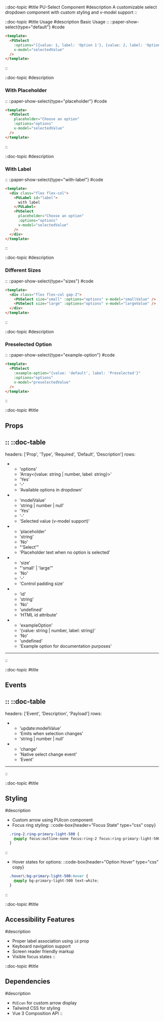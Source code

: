 ::doc-topic
#title
PU-Select Component
#description
A customizable select dropdown component with custom styling and v-model support
::

::doc-topic
#title
Usage
#description
Basic Usage
::
::paper-show-select{type="default"}
#code
```html
<template>
  <PUSelect
    :options="[{value: 1, label: 'Option 1'}, {value: 2, label: 'Option 2'}]"
    v-model="selectedValue"
  />
</template>
```
::

::doc-topic
#description
### With Placeholder
::
::paper-show-select{type="placeholder"}
#code
```html
<template>
  <PUSelect
    placeholder="Choose an option"
    :options="options"
    v-model="selectedValue"
  />
</template>
```
::

::doc-topic
#description
### With Label
::
::paper-show-select{type="with-label"}
#code
```html
<template>
  <div class="flex flex-col">
    <PULabel id="label">
      with label
    </PULabel>
    <PUSelect
      placeholder="Choose an option"
      :options="options"
      v-model="selectedValue"
    />
  </div>
</template>
```
::

::doc-topic
#description
### Different Sizes
::
::paper-show-select{type="sizes"}
#code
```html
<template>
  <div class="flex flex-col gap-2">
    <PUSelect size="small" :options="options" v-model="smallValue" />
    <PUSelect size="large" :options="options" v-model="largeValue" />
  </div>
</template>
```
::

::doc-topic
#description
### Preselected Option
::
::paper-show-select{type="example-option"}
#code
```html
<template>
  <PUSelect
    :example-option="{value: 'default', label: 'Preselected'}"
    :options="options"
    v-model="preselectedValue"
  />
</template>
```
::

::doc-topic
#title
## Props
::
::doc-table
---
headers: ['Prop', 'Type', 'Required', 'Default', 'Description']
rows:
  - - 'options'
    - 'Array<{value: string | number, label: string}>'
    - 'Yes'
    - '-'
    - 'Available options in dropdown'
  - - 'modelValue'
    - 'string | number | null'
    - 'Yes'
    - '-'
    - 'Selected value (v-model support)'
  - - 'placeholder'
    - 'string'
    - 'No'
    - "'Select'"
    - 'Placeholder text when no option is selected'
  - - 'size'
    - "'small' | 'large'"
    - 'No'
    - '-'
    - 'Control padding size'
  - - 'id'
    - 'string'
    - 'No'
    - 'undefined'
    - 'HTML id attribute'
  - - 'exampleOption'
    - '{value: string | number, label: string}'
    - 'No'
    - 'undefined'
    - 'Example option for documentation purposes'
---
::

::doc-topic
#title
## Events
::
::doc-table
---
headers: ['Event', 'Description', 'Payload']
rows:
  - - 'update:modelValue'
    - 'Emits when selection changes'
    - 'string | number | null'
  - - 'change'
    - 'Native select change event'
    - 'Event'
---
::

::doc-topic
#title
## Styling
#description
- Custom arrow using PUIcon component
- Focus ring styling:
::code-box{header="Focus State" type="css" copy}
```css
  .ring-2.ring-primary-light-500 {
    @apply focus:outline-none focus:ring-2 focus:ring-primary-light-500;
  }
```
::
- Hover states for options:
::code-box{header="Option Hover" type="css" copy}
```css
  .hover\:bg-primary-light-500:hover {
    @apply bg-primary-light-500 text-white;
  }
```
::

::doc-topic
#title
## Accessibility Features
#description
- Proper label association using `id` prop
- Keyboard navigation support
- Screen reader friendly markup
- Visible focus states
::

::doc-topic
#title
## Dependencies
#description
- `PUIcon` for custom arrow display
- Tailwind CSS for styling
- Vue 3 Composition API
::
